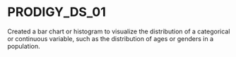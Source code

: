 # PRODIGY_DS_01
Created a bar chart or histogram to visualize the distribution of a categorical or continuous variable, such as the distribution of ages or genders in a population.
